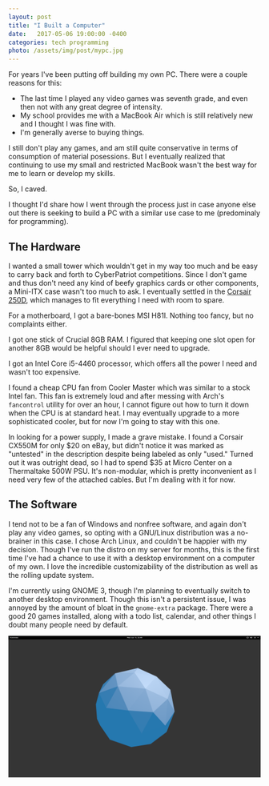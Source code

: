 ```yaml
---
layout: post
title: "I Built a Computer"
date:   2017-05-06 19:00:00 -0400
categories: tech programming
photo: /assets/img/post/mypc.jpg
---
```

For years I've been putting off building my own PC. There were a couple reasons for this:

* The last time I played any video games was seventh grade, and even then not with any great degree of intensity.
* My school provides me with a MacBook Air which is still relatively new and I thought I was fine with.
* I'm generally averse to buying things.

I still don't play any games, and am still quite conservative in terms of consumption of material posessions. But I eventually realized that continuing to use my small and restricted MacBook wasn't the best way for me to learn or develop my skills.

So, I caved.

I thought I'd share how I went through the process just in case anyone else out there is seeking to build a PC with a similar use case to me (predominaly for programming).

## The Hardware
I wanted a small tower which wouldn't get in my way too much and be easy to carry back and forth to CyberPatriot competitions. Since I don't game and thus don't need any kind of beefy graphics cards or other components, a Mini-ITX case wasn't too much to ask. I eventually settled in the [Corsair 250D](http://www.corsair.com/en-us/obsidian-series-250d-mini-itx-pc-case), which manages to fit everything I need with room to spare.

For a motherboard, I got a bare-bones MSI H81I. Nothing too fancy, but no complaints either.

I got one stick of Crucial 8GB RAM. I figured that keeping one slot open for another 8GB would be helpful should I ever need to upgrade.

I got an Intel Core i5-4460 processor, which offers all the power I need and wasn't too expensive.

I found a cheap CPU fan from Cooler Master which was similar to a stock Intel fan. This fan is extremely loud and after messing with Arch's `fancontrol` utility for over an hour, I cannot figure out how to turn it down when the CPU is at standard heat. I may eventually upgrade to a more sophisticated cooler, but for now I'm going to stay with this one.

In looking for a power supply, I made a grave mistake. I found a Corsair CX550M for only $20 on eBay, but didn't notice it was marked as "untested" in the description despite being labeled as only "used." Turned out it was outright dead, so I had to spend $35 at Micro Center on a Thermaltake 500W PSU. It's non-modular, which is pretty inconvenient as I need very few of the attached cables. But I'm dealing with it for now.

## The Software
I tend not to be a fan of Windows and nonfree software, and again don't play any video games, so opting with a GNU/Linux distribution was a no-brainer in this case. I chose Arch Linux, and couldn't be happier with my decision. Though I've run the distro on my server for months, this is the first time I've had a chance to use it with a desktop environment on a computer of my own. I love the incredible customizability of the distribution as well as the rolling update system.

I'm currently using GNOME 3, though I'm planning to eventually switch to another desktop environment. Though this isn't a persistent issue, I was annoyed by the amount of bloat in the `gnome-extra` package. There were a good 20 games installed, along with a todo list, calendar, and other things I doubt many people need by default.

![My desktop](/assets/img/post/desktop.png)
